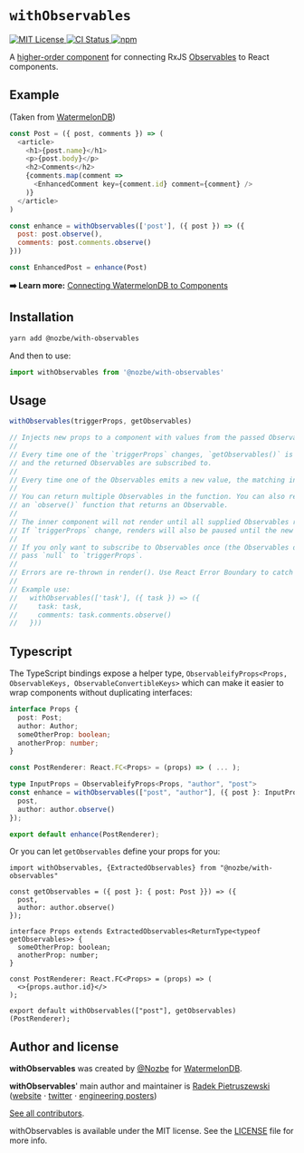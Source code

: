 # `withObservables`

  <a href="https://opensource.org/licenses/MIT">
    <img src="https://img.shields.io/badge/License-MIT-blue.svg" alt="MIT License">
  </a>

  <a href="https://travis-ci.com/Nozbe/withObservables">
    <img src="https://api.travis-ci.com/Nozbe/withObservables.svg?branch=master" alt="CI Status">
  </a>

  <a href="https://www.npmjs.com/package/@nozbe/with-observables">
    <img src="https://img.shields.io/npm/v/@nozbe/with-observables.svg" alt="npm">
  </a>

A [higher-order component](https://reactjs.org/docs/higher-order-components.html) for connecting RxJS [Observables](https://github.com/ReactiveX/rxjs) to React components.

## Example

(Taken from [WatermelonDB](https://github.com/Nozbe/WatermelonDB/))

```js
const Post = ({ post, comments }) => (
  <article>
    <h1>{post.name}</h1>
    <p>{post.body}</p>
    <h2>Comments</h2>
    {comments.map(comment =>
      <EnhancedComment key={comment.id} comment={comment} />
    )}
  </article>
)

const enhance = withObservables(['post'], ({ post }) => ({
  post: post.observe(),
  comments: post.comments.observe()
}))

const EnhancedPost = enhance(Post)
```


**➡️ Learn more:** [Connecting WatermelonDB to Components](https://watermelondb.dev/docs/Components)

## Installation

```bash
yarn add @nozbe/with-observables
```

And then to use:

```js
import withObservables from '@nozbe/with-observables'
```

## Usage

```js
withObservables(triggerProps, getObservables)

// Injects new props to a component with values from the passed Observables
//
// Every time one of the `triggerProps` changes, `getObservables()` is called
// and the returned Observables are subscribed to.
//
// Every time one of the Observables emits a new value, the matching inner prop is updated.
//
// You can return multiple Observables in the function. You can also return arbitrary objects that have
// an `observe()` function that returns an Observable.
//
// The inner component will not render until all supplied Observables return their first values.
// If `triggerProps` change, renders will also be paused until the new Observables emit first values.
//
// If you only want to subscribe to Observables once (the Observables don't depend on outer props),
// pass `null` to `triggerProps`.
//
// Errors are re-thrown in render(). Use React Error Boundary to catch them.
//
// Example use:
//   withObservables(['task'], ({ task }) => ({
//     task: task,
//     comments: task.comments.observe()
//   }))
```

## Typescript

The TypeScript bindings expose a helper type, `ObservableifyProps<Props, ObservableKeys, ObservableConvertibleKeys>` which can make it easier to wrap components without duplicating interfaces:
```ts
interface Props {
  post: Post;
  author: Author;
  someOtherProp: boolean;
  anotherProp: number;
}

const PostRenderer: React.FC<Props> = (props) => ( ... );

type InputProps = ObservableifyProps<Props, "author", "post">
const enhance = withObservables(["post", "author"], ({ post }: InputProps) => ({
  post,
  author: author.observe()
});

export default enhance(PostRenderer);
```

Or you can let `getObservables` define your props for you:
```tsx
import withObservables, {ExtractedObservables} from "@nozbe/with-observables"

const getObservables = ({ post }: { post: Post }}) => ({
  post,
  author: author.observe()
});

interface Props extends ExtractedObservables<ReturnType<typeof getObservables>> {
  someOtherProp: boolean;
  anotherProp: number;
}

const PostRenderer: React.FC<Props> = (props) => (
  <>{props.author.id}</>
);

export default withObservables(["post"], getObservables)(PostRenderer);
```

## Author and license

**withObservables** was created by [@Nozbe](https://github.com/Nozbe) for [WatermelonDB](https://github.com/Nozbe/WatermelonDB).

**withObservables**' main author and maintainer is [Radek Pietruszewski](https://github.com/radex) ([website](https://radex.io) ⋅ [twitter](https://twitter.com/radexp) ⋅ [engineering posters](https://beamvalley.com))

[See all contributors](https://github.com/Nozbe/withObservables/graphs/contributors).

withObservables is available under the MIT license. See the [LICENSE](./LICENSE) file for more info.
